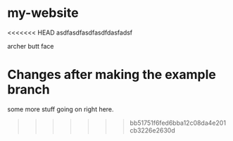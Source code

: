 # my-website

<<<<<<< HEAD
asdfasdfasdfasdfdasfadsf

archer butt face

Changes after making the example branch
=======
some more stuff going on right here. 
>>>>>>> bb51751f6fed6bba12c08da4e201cb3226e2630d
